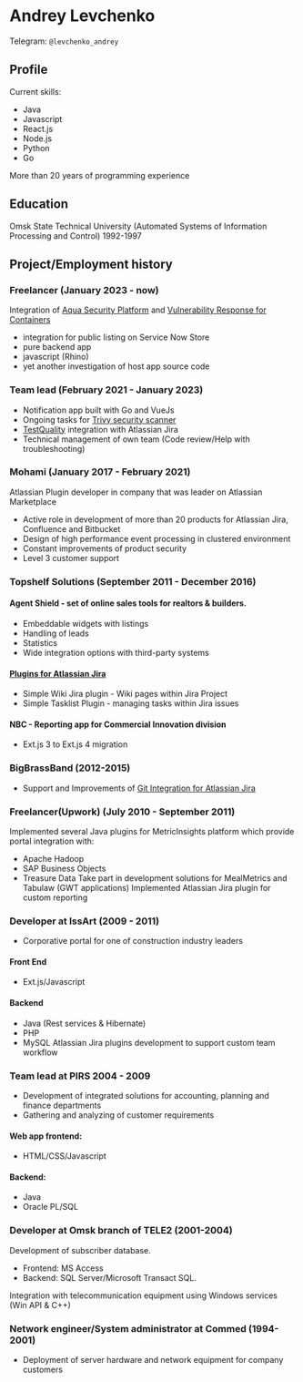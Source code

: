 # Andrey Levchenko
Telegram: `@levchenko_andrey`
## Profile

Current skills:
- Java
- Javascript
- React.js
- Node.js
- Python
- Go

More than 20 years of programming experience

## Education

Omsk State Technical University (Automated Systems of Information Processing and Control)
1992-1997

## Project/Employment history

### Freelancer (January 2023 - now)

Integration of [Aqua Security Platform](https://www.aquasec.com/) and [Vulnerability Response for Containers](https://docs.servicenow.com/en-US/bundle/utah-security-management/page/product/container-vulnerability-response/concept/understanding-cvr.html)
- integration for public listing on Service Now Store
- pure backend app 
- javascript (Rhino)
- yet another investigation of host app source code

### Team lead (February 2021 - January 2023)

- Notification app built with Go and VueJs
- Ongoing tasks for [Trivy security scanner](https://github.com/aquasecurity/trivy)
- [TestQuality](https://www.testquality.com/) integration with Atlassian Jira
- Technical management of own team (Code review/Help with troubleshooting)

### Mohami (January 2017 - February 2021)

Atlassian Plugin developer in company that was leader on Atlassian Marketplace
- Active role in development of more than 20 products for Atlassian Jira,
Confluence and Bitbucket
- Design of high performance event processing in clustered environment
- Constant improvements of product security
- Level 3 customer support

### Topshelf Solutions (September 2011 - December 2016)

#### Agent Shield - set of online sales tools for realtors & builders.

- Embeddable widgets with listings
- Handling of leads
- Statistics
- Wide integration options with third-party systems

#### [Plugins for Atlassian Jira](https://marketplace.atlassian.com/vendors/1210684)

- Simple Wiki Jira plugin - Wiki pages within Jira Project
- Simple Tasklist Plugin - managing tasks within Jira issues

#### NBC - Reporting app for Commercial Innovation division

- Ext.js 3 to Ext.js 4 migration

### BigBrassBand (2012-2015)

- Support and Improvements of [Git Integration for Atlassian Jira](https://marketplace.atlassian.com/apps/4984/git-integration-for-jira)

### Freelancer(Upwork) (July 2010 - September 2011)

Implemented several Java plugins for MetricInsights platform which provide portal integration
with:
- Apache Hadoop
- SAP Business Objects
- Treasure Data
Take part in development solutions for MealMetrics and Tabulaw (GWT applications)
Implemented Atlassian Jira plugin for custom reporting

### Developer at IssArt (2009 - 2011)

- Corporative portal for one of construction industry leaders

#### Front End

- Ext.js/Javascript

#### Backend

- Java (Rest services & Hibernate)
- PHP
- MySQL
Atlassian Jira plugins development to support custom team workflow

### Team lead at PIRS 2004 - 2009

- Development of integrated solutions for accounting, planning and finance departments
- Gathering and analyzing of customer requirements

#### Web app frontend:

- HTML/CSS/Javascript

#### Backend:

- Java
- Oracle PL/SQL

### Developer at Omsk branch of TELE2 (2001-2004)

Development of subscriber database.
- Frontend: MS Access
- Backend: SQL Server/Microsoft Transact SQL.

Integration with telecommunication equipment using Windows services (Win API
& C++)

### Network engineer/System administrator at Commed (1994-2001)

- Deployment of server hardware and network equipment for company customers
